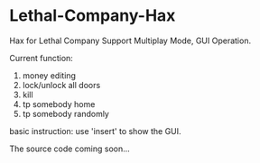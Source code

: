 # Lethal-Company-Hax
Hax for Lethal Company
Support Multiplay Mode, GUI Operation.

Current function:
1. money editing
2. lock/unlock all doors
3. kill
4. tp somebody home
5. tp somebody randomly

basic instruction:
use 'insert' to show the GUI.

The source code coming soon...
